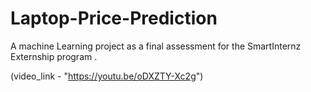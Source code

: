 # Laptop-Price-Prediction
A machine Learning project as a final assessment for the SmartInternz Externship program .

(video_link - "https://youtu.be/oDXZTY-Xc2g")
